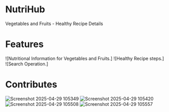 # NutriHub
Vegetables and Fruits - Healthy Recipe Details
# Features
![Nutritional Information for Vegetables and Fruits.]
![Healthy Recipe steps.]
![Search Operation.]
# Contributes 
![Screenshot 2025-04-29 105349](https://github.com/user-attachments/assets/34b9c101-0c7a-4ab8-9675-7b4ba70992a9)
![Screenshot 2025-04-29 105420](https://github.com/user-attachments/assets/de0e6e03-bd1f-4b01-b365-2332eaed1540)
![Screenshot 2025-04-29 105508](https://github.com/user-attachments/assets/0347c0bf-c20a-4383-b29c-3ccd6f0f68fa)
![Screenshot 2025-04-29 105557](https://github.com/user-attachments/assets/e3b22568-936c-4628-b5c4-78e34d52dab8)
